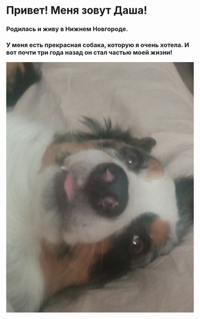 # Привет! Меня зовут Даша!

### Родилась и живу в Нижнем Новгороде.
### У меня есть прекрасная собака, которую я очень хотела. И вот почти три года назад он стал частью моей жизни!

![My_dog](https://github.com/didssi/About_me/blob/main/My_dog.jpg)
